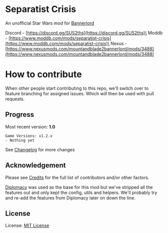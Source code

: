# Separatist Crisis
An unofficial Star Wars mod for [Bannerlord](https://www.taleworlds.com/en/games/bannerlord)

Discord - [https://discord.gg/SUS2ths](https://discord.gg/SUS2ths)\
Moddb - [https://www.moddb.com/mods/separatist-crisis](https://www.moddb.com/mods/separatist-crisis)\
Nexus - [https://www.nexusmods.com/mountandblade2bannerlord/mods/3488](https://www.nexusmods.com/mountandblade2bannerlord/mods/3488)

# How to contribute
When other people start contributing to this repo, we'll switch over to feature branching for assigned issues. Which will then be used with pull requests.

## Progress

Most recent version: **1.0**
```
Game Versions: v1.2.x
- Nothing yet
```

See [Changelog](changelog.txt) for more changes

## Acknowledgement

Please see [Credits](CREDITS.md) for the full list of contributors and/or other factors.

[Diplomacy](https://github.com/DiplomacyTeam/Bannerlord.Diplomacy) was used as the base for this mod but we've stripped all the features out and only kept the config, utils and helpers. We'll probably try and re-add the features from Diplomacy later on down the line.

## License

License: [MIT License](LICENSE)

